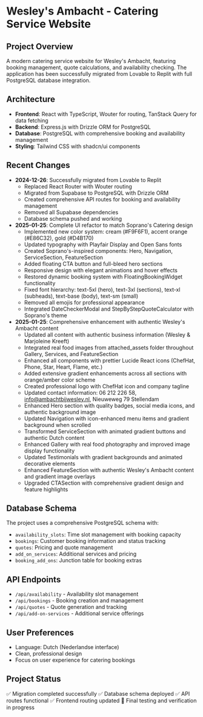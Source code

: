 # Wesley's Ambacht - Catering Service Website

## Project Overview
A modern catering service website for Wesley's Ambacht, featuring booking management, quote calculations, and availability checking. The application has been successfully migrated from Lovable to Replit with full PostgreSQL database integration.

## Architecture
- **Frontend**: React with TypeScript, Wouter for routing, TanStack Query for data fetching
- **Backend**: Express.js with Drizzle ORM for PostgreSQL
- **Database**: PostgreSQL with comprehensive booking and availability management
- **Styling**: Tailwind CSS with shadcn/ui components

## Recent Changes
- **2024-12-26**: Successfully migrated from Lovable to Replit
  - Replaced React Router with Wouter routing
  - Migrated from Supabase to PostgreSQL with Drizzle ORM
  - Created comprehensive API routes for booking and availability management
  - Removed all Supabase dependencies
  - Database schema pushed and working
- **2025-01-25**: Complete UI refactor to match Soprano's Catering design
  - Implemented new color system: cream (#F9F6F1), accent orange (#E86C32), gold (#D4B170)
  - Updated typography with Playfair Display and Open Sans fonts
  - Created Soprano's-inspired components: Hero, Navigation, ServiceSection, FeatureSection
  - Added floating CTA button and full-bleed hero sections
  - Responsive design with elegant animations and hover effects
  - Restored dynamic booking system with FloatingBookingWidget functionality
  - Fixed font hierarchy: text-5xl (hero), text-3xl (sections), text-xl (subheads), text-base (body), text-sm (small)
  - Removed all emojis for professional appearance
  - Integrated DateCheckerModal and StepByStepQuoteCalculator with Soprano's theme
- **2025-01-25**: Comprehensive enhancement with authentic Wesley's Ambacht content
  - Updated all content with authentic business information (Wesley & Marjoleine Kreeft)
  - Integrated real food images from attached_assets folder throughout Gallery, Services, and FeatureSection
  - Enhanced all components with prettier Lucide React icons (ChefHat, Phone, Star, Heart, Flame, etc.)
  - Added extensive gradient enhancements across all sections with orange/amber color scheme
  - Created professional logo with ChefHat icon and company tagline
  - Updated contact information: 06 212 226 58, info@ambachtbijwesley.nl, Nieuweweg 79 Stellendam
  - Enhanced Hero section with quality badges, social media icons, and authentic background image
  - Updated Navigation with icon-enhanced menu items and gradient background when scrolled
  - Transformed ServiceSection with animated gradient buttons and authentic Dutch content
  - Enhanced Gallery with real food photography and improved image display functionality
  - Updated Testimonials with gradient backgrounds and animated decorative elements
  - Enhanced FeatureSection with authentic Wesley's Ambacht content and gradient image overlays
  - Upgraded CTASection with comprehensive gradient design and feature highlights

## Database Schema
The project uses a comprehensive PostgreSQL schema with:
- `availability_slots`: Time slot management with booking capacity
- `bookings`: Customer booking information and status tracking
- `quotes`: Pricing and quote management
- `add_on_services`: Additional services and pricing
- `booking_add_ons`: Junction table for booking extras

## API Endpoints
- `/api/availability` - Availability slot management
- `/api/bookings` - Booking creation and management
- `/api/quotes` - Quote generation and tracking
- `/api/add-on-services` - Additional service offerings

## User Preferences
- Language: Dutch (Nederlandse interface)
- Clean, professional design
- Focus on user experience for catering bookings

## Project Status
✅ Migration completed successfully
✅ Database schema deployed
✅ API routes functional
✅ Frontend routing updated
🔄 Final testing and verification in progress